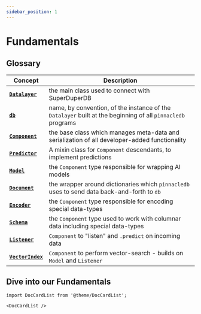 ```yaml
---
sidebar_position: 1
---
```


# Fundamentals

## Glossary

| Concept | Description |
| - | - |
| [**`Datalayer`**](./datalayer_overview.md) | the main class used to connect with SuperDuperDB |
| [**`db`**](../setup/connecting.md) | name, by convention, of the instance of the `Datalayer` built at the beginning of all `pinnacledb` programs |
| [**`Component`**](./component_abstraction.md) | the base class which manages meta-data and serialization of all developer-added functionality |
| [**`Predictor`**](./predictors_and_models.md) | A mixin class for `Component` descendants, to implement predictions |
| [**`Model`**](./predictors_and_models.md) | the `Component` type responsible for wrapping AI models |
| [**`Document`**](./document_encoder_abstraction.md#document) | the wrapper around dictionaries which `pinnacledb` uses to send data back-and-forth to `db` |
| [**`Encoder`**](./document_encoder_abstraction.md#encoder) | the `Component` type responsible for encoding special data-types |
| [**`Schema`**](./document_encoder_abstraction.md#schema) | the `Component` type used to work with columnar data including special data-types |
| [**`Listener`**](../walkthrough/daemonizing_models_with_listeners.md) | `Component` to "listen" and `.predict` on incoming data |
| [**`VectorIndex`**](../walkthrough/vector_search.md) | `Component` to perform vector-search - builds on `Model` and `Listener` |

## Dive into our Fundamentals

```mdx-code-block
import DocCardList from '@theme/DocCardList';

<DocCardList />
```